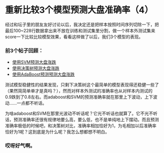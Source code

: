 # 重新比较3个模型预测大盘准确率（4）

经过和坛子里的朋友友好讨论以后，我决定还是把样本按照时间序列切除一下，把最后100~228行数据拿出来不放在训练和测试集里分割，做一个样本外测试集来score一下比较比较模型效果，看看这样做了以后，我们3个模型的表现。

### 前3个帖子回顾：
* [使用SVM预测大盘涨跌](https://uqer.datayes.com/community/share/584f652f6740ec004f2bd542)
* [使用决策树预测大盘涨跌](https://uqer.datayes.com/community/share/5853f6bd954fa20047b771e3)
* [使用AdaBoost预测预测大盘涨跌](https://uqer.datayes.com/community/share/58541c566a5e6d0051dc33f5)

测试模型稳健性的结果发现，只剩下决策树这个最简单的模型表现得还稳健一些了（果然简简单单才是真吗？），然而对样本外测试的准确率也从对样本内测试的0.9跌到了0.8左右。而adaboost和SVM的预测准确率就在那里上下波动，上下波动……一点都不听话。

为啥adaboost和SVM在那里光波动不听话呢？它光不听话也就算了。它不光不听话，预测准确率还很有规律地要么高，要么低，也不是单纯地上下摆动。而且预测准确率极低的时候吧，和决策树对比，准确率相加恰好为1，为毛相加以后准确率恰好为1呢？这到底是为什么呢？我怎么想都想不明白。

### 哎呀好气啊。